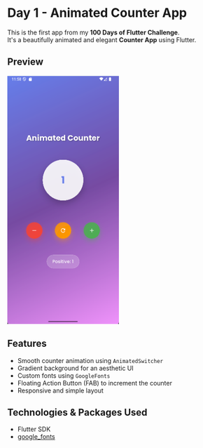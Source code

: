 # Day 1 - Animated Counter App 

This is the first app from my **100 Days of Flutter Challenge**.  
It's a beautifully animated and elegant **Counter App** using Flutter.

## Preview
![Preview](assets/counterApp.png)


## Features
- Smooth counter animation using `AnimatedSwitcher`
- Gradient background for an aesthetic UI
- Custom fonts using `GoogleFonts`
- Floating Action Button (FAB) to increment the counter
- Responsive and simple layout

## Technologies & Packages Used
- Flutter SDK
- [google_fonts](https://pub.dev/packages/google_fonts)




